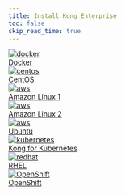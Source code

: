 ```yaml
---
title: Install Kong Enterprise
toc: false
skip_read_time: true
---
```


<div class="docs-grid-install">

  <a href="/enterprise/{{page.kong_version}}/deployment/installation/docker" class="docs-grid-install-block">
    <img class="install-icon" src="https://doc-assets.konghq.com/install-logos/docker.png" alt="docker" />
    <div class="install-text">Docker</div>
  </a>

  <a href="/enterprise/{{page.kong_version}}/deployment/installation/centos" class="docs-grid-install-block">
    <img class="install-icon" src="https://doc-assets.konghq.com/install-logos/centos.gif" alt="centos" />
    <div class="install-text">CentOS</div>
  </a>

  <a href="/enterprise/{{page.kong_version}}/deployment/installation/amazon-linux" class="docs-grid-install-block">
    <img class="install-icon" src="https://doc-assets.konghq.com/install-logos/amazon-linux.png" alt="aws" />
    <div class="install-text">Amazon Linux 1</div>
  </a>

  <a href="/enterprise/{{page.kong_version}}/deployment/installation/amazon-linux-2" class="docs-grid-install-block">
    <img class="install-icon" src="https://doc-assets.konghq.com/install-logos/amazon-linux.png" alt="aws" />
    <div class="install-text">Amazon Linux 2</div>
  </a>

  <a href="/enterprise/{{page.kong_version}}/deployment/installation/ubuntu" class="docs-grid-install-block">
    <img class="install-icon" src="https://doc-assets.konghq.com/install-logos/ubuntu.png" alt="aws" />
    <div class="install-text">Ubuntu</div>
  </a>

  <a href="/enterprise/{{page.kong_version}}/kong-for-kubernetes/install" class="docs-grid-install-block">
    <img class="install-icon" src="https://doc-assets.konghq.com/install-logos/kubernetes.png" alt="kubernetes" />
    <div class="install-text">Kong for Kubernetes</div>
  </a>

  <a href="/enterprise/{{page.kong_version}}/deployment/installation/rhel" class="docs-grid-install-block">
    <img class="install-icon" src="https://www.redhat.com/cms/managed-files/styles/wysiwyg_full_width/s3/Logo-RedHat-Hat-Color-CMYK%20%281%29.jpg?itok=Mf0Ff9jq" alt="redhat" />
    <div class="install-text">RHEL</div>
  </a>

  <a href="/enterprise/{{page.kong_version}}/kong-for-kubernetes/install" class="docs-grid-install-block">
    <img class="install-icon" src="/assets/images/icons/documentation/openshift-logo.png" alt="OpenShift" />
    <div class="install-text">OpenShift</div>
  </a>

</div>
